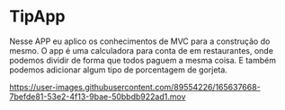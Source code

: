 # TipApp
Nesse APP eu aplico os conhecimentos de MVC para a construção do mesmo.
O app é uma calculadora para conta de em restaurantes, onde podemos dividir de forma que todos paguem a mesma coisa. E também podemos adicionar algum tipo de porcentagem de gorjeta.

https://user-images.githubusercontent.com/89554226/165637668-7befde81-53e2-4f13-9bae-50bbdb922ad1.mov

